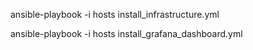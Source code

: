ansible-playbook -i hosts install_infrastructure.yml

ansible-playbook -i hosts install_grafana_dashboard.yml